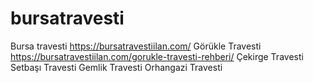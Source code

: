 # bursatravesti
Bursa travesti https://bursatravestiilan.com/
Görükle Travesti https://bursatravestiilan.com/gorukle-travesti-rehberi/ 
Çekirge Travesti
Setbaşı Travesti 
Gemlik Travesti
Orhangazi Travesti
